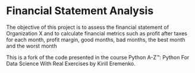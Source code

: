 # Financial Statement Analysis

The objective of this project is to assess the financial statement of Organization X and to calculate financial metrics such as
profit after taxes for each month, profit margin, good months, bad months, the best month and the worst month  

This is a fork of the code presented in the course Python A-Z™: Python For Data Science With Real Exercises by Kirill Eremenko.
